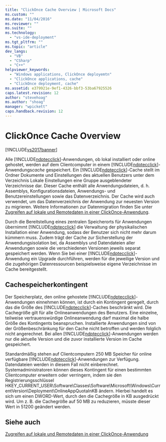 ```yaml
---
title: "ClickOnce Cache Overview | Microsoft Docs"
ms.custom: ""
ms.date: "11/04/2016"
ms.reviewer: ""
ms.suite: ""
ms.technology: 
  - "vs-ide-deployment"
ms.tgt_pltfrm: ""
ms.topic: "article"
dev_langs: 
  - "VB"
  - "CSharp"
  - "C++"
helpviewer_keywords: 
  - "Windows applications, ClickOnce deployemtn"
  - "ClickOnce applications, cache"
  - "ClickOnce deployment, cache"
ms.assetid: e379921e-9ef1-4326-bbf3-53ba67925526
caps.latest.revision: 12
author: "stevehoag"
ms.author: "shoag"
manager: "wpickett"
caps.handback.revision: 12
---
```

# ClickOnce Cache Overview
[!INCLUDE[vs2017banner](../code-quality/includes/vs2017banner.md)]

Alle [!INCLUDE[ndptecclick](../deployment/includes/ndptecclick_md.md)]\-Anwendungen, ob lokal installiert oder online gehostet, werden auf dem Clientcomputer in einem [!INCLUDE[ndptecclick](../deployment/includes/ndptecclick_md.md)]\-Anwendungs*cache* gespeichert.  Ein [!INCLUDE[ndptecclick](../deployment/includes/ndptecclick_md.md)]\-Cache stellt im Ordner Dokumente und Einstellungen des aktuellen Benutzers unter dem Verzeichnis Lokale Einstellungen eine Gruppe ausgeblendeter Verzeichnisse dar.  Dieser Cache enthält alle Anwendungsdateien, d. h. Assemblys, Konfigurationsdateien, Anwendungs\- und Benutzereinstellungen sowie das Datenverzeichnis.  Der Cache wird auch verwendet, um das Datenverzeichnis der Anwendung zur neuesten Version zu migrieren.  Weitere Informationen zur Datenmigration finden Sie unter [Zugreifen auf lokale und Remotedaten in einer ClickOnce\-Anwendung](../deployment/accessing-local-and-remote-data-in-clickonce-applications.md).  
  
 Durch die Bereitstellung eines zentralen Speicherorts für Anwendungen übernimmt [!INCLUDE[ndptecclick](../deployment/includes/ndptecclick_md.md)] die Verwaltung der physikalischen Installation einer Anwendung, sodass der Benutzer sich nicht mehr darum kümmern muss.  Zudem trägt der Cache zur Sicherstellung der Anwendungsisolation bei, da Assemblys und Datendateien aller Anwendungen sowie die verschiedenen Versionen jeweils separat gespeichert werden.  Wenn Sie bei einer [!INCLUDE[ndptecclick](../deployment/includes/ndptecclick_md.md)]\-Anwendung ein Upgrade durchführen, werden für die jeweilige Version und die zugehörigen Datenressourcen beispielsweise eigene Verzeichnisse im Cache bereitgestellt.  
  
## Cachespeicherkontingent  
 Der Speicherplatz, den online gehostete [!INCLUDE[ndptecclick](../deployment/includes/ndptecclick_md.md)]\-Anwendungen einnehmen können, ist durch ein Kontingent geregelt, durch das die Größe des [!INCLUDE[ndptecclick](../deployment/includes/ndptecclick_md.md)]\-Caches beschränkt wird.  Die Cachegröße gilt für alle Onlineanwendungen des Benutzers. Eine einzelne, teilweise vertrauenswürdige Onlineanwendung darf maximal die halbe Größe des Kontingents beanspruchen.  Installierte Anwendungen sind von der Größenbeschränkung für den Cache nicht betroffen und werden folglich nicht angerechnet.  Bei allen [!INCLUDE[ndptecclick](../deployment/includes/ndptecclick_md.md)]\-Anwendungen werden nur die aktuelle Version und die zuvor installierte Version im Cache gespeichert.  
  
 Standardmäßig stehen auf Clientcomputern 250 MB Speicher für online verfügbare [!INCLUDE[ndptecclick](../deployment/includes/ndptecclick_md.md)]\-Anwendungen zur Verfügung.  Datendateien werden in diesem Fall nicht einberechnet.  Systemadministratoren können dieses Kontingent für einen bestimmten Clientcomputer erweitern oder verringern, indem sie den Registrierungsschlüssel HKEY\_CURRENT\_USER\\Software\\Classes\\Software\\Microsoft\\Windows\\CurrentVersion\\Deployment\\OnlineAppQuotaInKB ändern. Hierbei handelt es sich um einen DWORD\-Wert, durch den die Cachegröße in KB ausgedrückt wird.  Um z. B. die Cachegröße auf 50 MB zu reduzieren, müsste dieser Wert in 51200 geändert werden.  
  
## Siehe auch  
 [Zugreifen auf lokale und Remotedaten in einer ClickOnce\-Anwendung](../deployment/accessing-local-and-remote-data-in-clickonce-applications.md)